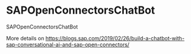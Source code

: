 # SAPOpenConnectorsChatBot
SAPOpenConnectorsChatBot

More details on https://blogs.sap.com/2019/02/26/build-a-chatbot-with-sap-conversational-ai-and-sap-open-connectors/
